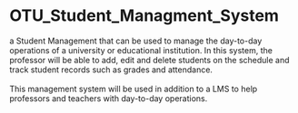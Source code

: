 # OTU_Student_Managment_System
a Student Management that can be used to manage the day-to-day operations of a university or educational institution. In this system, the professor will be able to add, edit and delete students on the schedule and track student records such as grades and attendance.
<br><br>
This management system will be used in addition to a LMS to help professors and teachers with day-to-day operations. 
